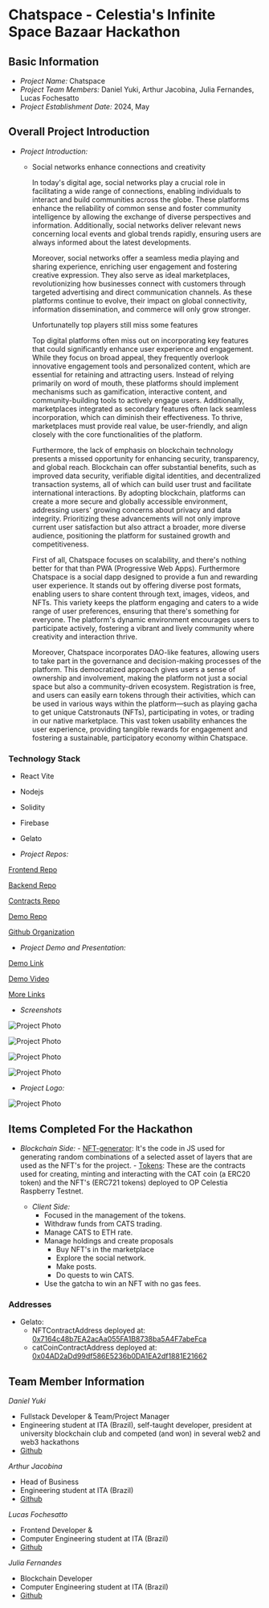 # Chatspace - Celestia's Infinite Space Bazaar Hackathon

## Basic Information
- *Project Name:* Chatspace
- *Project Team Members:* Daniel Yuki, Arthur Jacobina, Julia Fernandes, Lucas Fochesatto
- *Project Establishment Date:* 2024, May


## Overall Project Introduction

- *Project Introduction:*

  - Social networks enhance connections and creativity

	In today's digital age, social networks play a crucial role in facilitating a wide range of connections, enabling individuals to interact and build communities across the globe. These platforms enhance the reliability of common sense and foster community intelligence by allowing the exchange of diverse perspectives and information. Additionally, social networks deliver relevant news concerning local events and global trends rapidly, ensuring users are always informed about the latest developments.

	Moreover, social networks offer a seamless media playing and sharing experience, enriching user engagement and fostering creative expression. They also serve as ideal marketplaces, revolutionizing how businesses connect with customers through targeted advertising and direct communication channels. As these platforms continue to evolve, their impact on global connectivity, information dissemination, and commerce will only grow stronger.

	Unfortunatelly top players still miss some features

	Top digital platforms often miss out on incorporating key features that could significantly enhance user experience and engagement. While they focus on broad appeal, they frequently overlook innovative engagement tools and personalized content, which are essential for retaining and attracting users. Instead of relying primarily on word of mouth, these platforms should implement mechanisms such as gamification, interactive content, and community-building tools to actively engage users. Additionally, marketplaces integrated as secondary features often lack seamless incorporation, which can diminish their effectiveness. To thrive, marketplaces must provide real value, be user-friendly, and align closely with the core functionalities of the platform.

	Furthermore, the lack of emphasis on blockchain technology presents a missed opportunity for enhancing security, transparency, and global reach. Blockchain can offer substantial benefits, such as improved data security, verifiable digital identities, and decentralized transaction systems, all of which can build user trust and facilitate international interactions. By adopting blockchain, platforms can create a more secure and globally accessible environment, addressing users' growing concerns about privacy and data integrity. Prioritizing these advancements will not only improve current user satisfaction but also attract a broader, more diverse audience, positioning the platform for sustained growth and competitiveness.

	First of all, Chatspace focuses on scalability, and there's nothing better for that than PWA (Progressive Web Apps). Furthermore Chatspace is a social dapp designed to provide a fun and rewarding user experience. It stands out by offering diverse post formats, enabling users to share content through text, images, videos, and NFTs. This variety keeps the platform engaging and caters to a wide range of user preferences, ensuring that there's something for everyone. The platform's dynamic environment encourages users to participate actively, fostering a vibrant and lively community where creativity and interaction thrive.

	Moreover, Chatspace incorporates DAO-like features, allowing users to take part in the governance and decision-making processes of the platform. This democratized approach gives users a sense of ownership and involvement, making the platform not just a social space but also a community-driven ecosystem. Registration is free, and users can easily earn tokens through their activities, which can be used in various ways within the platform—such as playing gacha to get unique Catstronauts (NFTs), participating in votes, or trading in our native marketplace. This vast token usability enhances the user experience, providing tangible rewards for engagement and fostering a sustainable, participatory economy within Chatspace.


### Technology Stack

- React Vite
- Nodejs
- Solidity
- Firebase
- Gelato

- *Project Repos:*

[Frontend Repo](https://github.com/Celestia-Hackathon/frontend)

[Backend Repo](https://github.com/Celestia-Hackathon/backend)

[Contracts Repo](https://github.com/Celestia-Hackathon/contracts)

[Demo Repo](https://github.com/Celestia-Hackathon/Demo)

[Github Organization](https://github.com/Celestia-Hackathon)

- *Project Demo and Presentation:*

[Demo Link](https://chatspace-frontend.vercel.app/)

[Demo Video](https://youtu.be/CY2z63xffAA)

[More Links](https://drive.google.com/drive/folders/1HAp2bUpQyWIcDGt0_aQGLl-mCZX5_pCn?usp=sharing)

- *Screenshots*

![Project Photo](public/img1.jpg)

![Project Photo](public/tech1.jpg)

![Project Photo](public/screenshot_mobile_gacha.png)

![Project Photo](public/screenshot_mobile_feed.png)

- *Project Logo:* 

![Project Photo](public/Chatspace_text.png)


## Items Completed For the Hackathon

- *Blockchain Side:*
      - [NFT-generator](https://github.com/Celestia-Hackathon/NFT-generator): It's the code in JS used for generating random combinations of a selected asset of layers that are used as the NFT's for the project.
      - [Tokens](https://github.com/Celestia-Hackathon/ERC721-ERC20): These are the contracts used for creating, minting and interacting with the CAT coin (a ERC20 token) and the NFT's (ERC721 tokens) deployed to OP Celestia Raspberry Testnet.

  - *Client Side:*
      - Focused in the management of the tokens.
      - Withdraw funds from CATS trading.
      - Manage CATS to ETH rate.
      - Manage holdings and create proposals 
	    - Buy NFT's in the marketplace 
	    - Explore the social network. 
	    - Make posts.
	    - Do quests to win CATS. 
      - Use the gatcha to win an NFT with no gas fees. 

### Addresses

- Gelato:
   - NFTContractAddress deployed at:  [0x7164c48b7EA2acAa055FA1B8738ba5A4F7abeFca](https://opcelestia-raspberry.gelatoscout.com/address/0x7164c48b7EA2acAa055FA1B8738ba5A4F7abeFca)
   - catCoinContractAddress deployed at:  [0x04AD2aDd99df586E5236b0DA1EA2df1881E21662](https://opcelestia-raspberry.gelatoscout.com/address/0x04AD2aDd99df586E5236b0DA1EA2df1881E21662)


## Team Member Information
*Daniel Yuki*
 - Fullstack Developer & Team/Project Manager
 - Engineering student at ITA (Brazil), self-taught developer, president at university blockchain club and competed (and won) in several web2 and web3 hackathons
 - [Github](https://github.com/DanielYuki)

*Arthur Jacobina*
 - Head of Business
 - Engineering student at ITA (Brazil)
 - [Github](https://github.com/Arthur-Jacobina)

*Lucas Fochesatto*
 - Frontend Developer &
 - Computer Engineering student at ITA (Brazil)
 - [Github](https://github.com/lucas-fochesatto)

*Julia Fernandes*
 - Blockchain Developer
 - Computer Engineering student at ITA (Brazil)
 - [Github](https://github.com/JFernandesLO)


